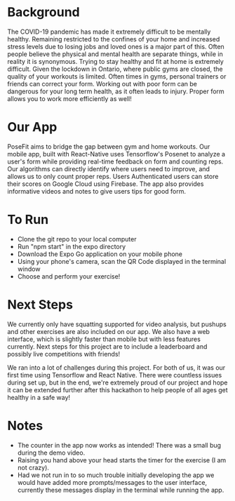 # Background
The COVID-19 pandemic has made it extremely difficult to be mentally healthy. Remaining restricted to the confines of your home and increased stress levels due to losing jobs and loved ones is a major part of this. Often people believe the physical and mental health are separate things, while in reality it is synonymous. Trying to stay healthy and fit at home is extremely difficult. Given the lockdown in Ontario, where public gyms are closed, the quality of your workouts is limited.  Often times in gyms, personal trainers or friends can correct your form. Working out with poor form can be dangerous for your long term health, as it often leads to injury. Proper form allows you to work more efficiently as well! 

# Our App
PoseFit aims to bridge the gap between gym and home workouts. Our mobile app, built with React-Native uses Tensorflow's Posenet to analyze a user's form while providing real-time feedback on form and counting reps. Our algorithms can directly identify where users need to improve, and allows us to only count proper reps. Users Authenticated users can store their scores on Google Cloud using Firebase. The app also provides informative videos and notes to give users tips for good form. 

# To Run
- Clone the git repo to your local computer
- Run "npm start" in the expo directory
- Download the Expo Go application on your mobile phone
- Using your phone's camera, scan the QR Code displayed in the terminal window
- Choose and perform your exercise!


# Next Steps
We currently only have squatting supported for video analysis, but pushups and other exercises are also included on our app. We also have a web interface, which is slightly faster than mobile but with less features currently. Next steps for this project are to include a leaderboard and possibly live competitions with friends!

We ran into a lot of challenges during this project. For both of us, it was our first time using Tensorflow and React Native. There were countless issues during set up, but in the end, we're extremely proud of our project and hope it can be extended further after this hackathon to help people of all ages get healthy in a safe way!


# Notes
- The counter in the app now works as intended! There was a small bug during the demo video.
- Raising you hand above your head starts the timer for the exercise (I am not crazy). 
- Had we not run in to so much trouble initially developing the app we would have added more prompts/messages to the user interface, currently these messages display in the terminal while running the app.